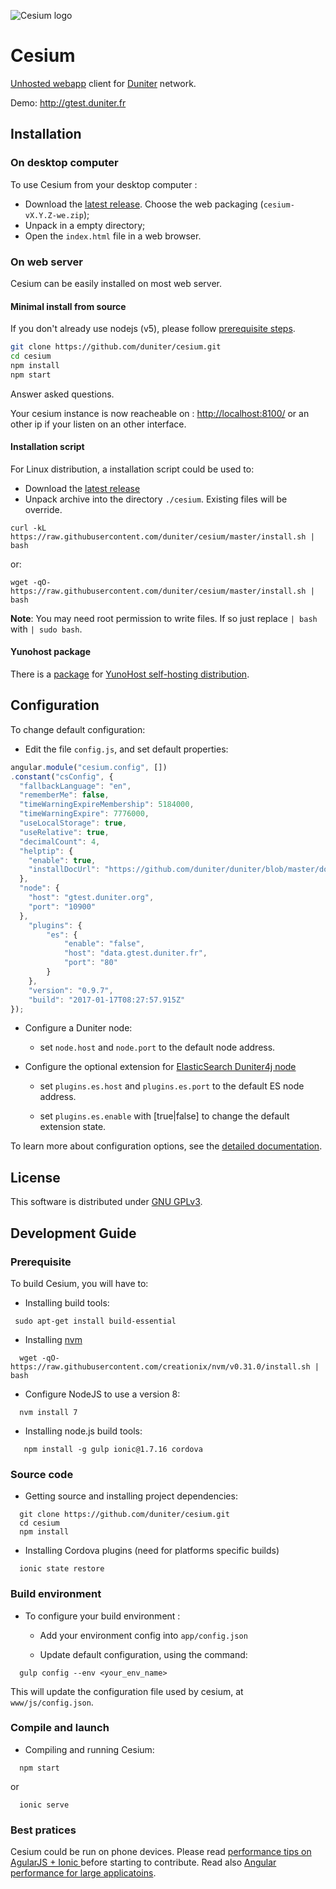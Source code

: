 ![Cesium logo](https://github.com/duniter/cesium/raw/master/www/img/logo_144px.png)

# Cesium

[Unhosted webapp](https://unhosted.org) client for [Duniter](https://duniter.org) network.

Demo: http://gtest.duniter.fr


## Installation

### On desktop computer
 
 To use Cesium from your desktop computer :
 
 - Download the [latest release](https://github.com/duniter/cesium/releases/latest). Choose the web packaging (`cesium-vX.Y.Z-we.zip`); 
 - Unpack in a empty directory;
 - Open the `index.html` file in a web browser.

### On web server

Cesium can be easily installed on most web server.

#### Minimal install from source
If you don't already use nodejs (v5), please follow [prerequisite steps](https://github.com/duniter/cesium#prerequisite).
```bash
git clone https://github.com/duniter/cesium.git
cd cesium
npm install
npm start
```
Answer asked questions.

Your cesium instance is now reacheable on : [http://localhost:8100/](http://localhost:8100/) or an other ip if your listen on an other interface.

#### Installation script

For Linux distribution, a installation script could be used to:

 - Download the [latest release](https://github.com/duniter/cesium/releases/latest)
 - Unpack archive into the directory `./cesium`. Existing files will be override.  

```
curl -kL https://raw.githubusercontent.com/duniter/cesium/master/install.sh | bash
```
or:

```
wget -qO- https://raw.githubusercontent.com/duniter/cesium/master/install.sh | bash
```


**Note**: You may need root permission to write files. If so just replace `| bash` with `| sudo bash`.


#### Yunohost package

There is a [package](https://github.com/duniter/cesium_ynh) for [YunoHost self-hosting distribution](https://yunohost.org).

## Configuration

To change default configuration:

  - Edit the file `config.js`, and set default properties:
  
```js
angular.module("cesium.config", [])
.constant("csConfig", {
  "fallbackLanguage": "en",
  "rememberMe": false,
  "timeWarningExpireMembership": 5184000,
  "timeWarningExpire": 7776000,
  "useLocalStorage": true,
  "useRelative": true,
  "decimalCount": 4,
  "helptip": {
    "enable": true,
    "installDocUrl": "https://github.com/duniter/duniter/blob/master/doc/install-a-node.md"
  },
  "node": {
    "host": "gtest.duniter.org",
    "port": "10900"
  },
	"plugins": {
		"es": {
			"enable": "false",
			"host": "data.gtest.duniter.fr",
			"port": "80"
		}
	},
	"version": "0.9.7",
	"build": "2017-01-17T08:27:57.915Z"
});
```

  - Configure a Duniter node:
 
     * set `node.host` and `node.port` to the default node address. 
   
  - Configure the optional extension for [ElasticSearch Duniter4j node](https://github.com/duniter/duniter4j)
 
     * set `plugins.es.host` and `plugins.es.port` to the default ES node address.
   
     * set `plugins.es.enable` with [true|false] to change the default extension state. 
   
To learn more about configuration options, see the [detailed documentation](doc/configuration.md).
 
## License

This software is distributed under [GNU GPLv3](https://raw.github.com/duniter/cesium/master/LICENSE).

## Development Guide

### Prerequisite  

To build Cesium, you will have to: 
 
  - Installing build tools:
```
 sudo apt-get install build-essential
```

  - Installing [nvm](https://github.com/creationix/nvm)
```
  wget -qO- https://raw.githubusercontent.com/creationix/nvm/v0.31.0/install.sh | bash
```

  - Configure NodeJS to use a version 8:
```
  nvm install 7
```
      
  - Installing node.js build tools:
```
   npm install -g gulp ionic@1.7.16 cordova
```
   
### Source code
   
  - Getting source and installing project dependencies:    
```
  git clone https://github.com/duniter/cesium.git
  cd cesium
  npm install
```
  - Installing Cordova plugins (need for platforms specific builds)   
```
  ionic state restore
```


### Build environment

 - To configure your build environment :
 
    * Add your environment config into `app/config.json`
   
    * Update default configuration, using the command:
    
```
  gulp config --env <your_env_name> 
```

 This will update the configuration file used by cesium, at `www/js/config.json`.
 
### Compile and launch

  - Compiling and running Cesium:
```
  npm start
```
or 
```
  ionic serve
```

### Best pratices

 Cesium could be run on phone devices. Please read [performance tips on AgularJS + Ionic ](http://julienrenaux.fr/2015/08/24/ultimate-angularjs-and-ionic-performance-cheat-sheet/)
 before starting to contribute.
 Read also [Angular performance for large applicatoins](https://www.airpair.com/angularjs/posts/angularjs-performance-large-applications). 
